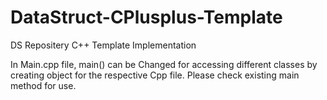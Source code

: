 DataStruct-CPlusplus-Template
=============================

DS Repositery C++ Template Implementation

In Main.cpp file, main() can be Changed for accessing different classes by creating object for the respective Cpp file.
Please check existing main method for use.
